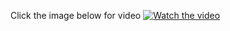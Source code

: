 Click the image below for video
[![Watch the video](https://img.youtube.com/vi/csZigdXz7Vw/0.jpg)](https://youtu.be/csZigdXz7Vw)

